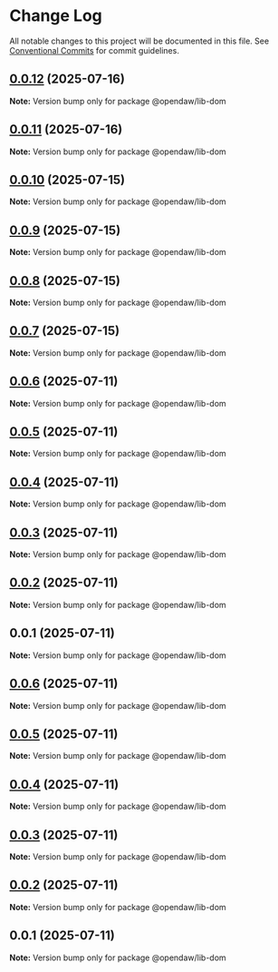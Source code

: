 # Change Log

All notable changes to this project will be documented in this file.
See [Conventional Commits](https://conventionalcommits.org) for commit guidelines.

## [0.0.12](https://github.com/andremichelle/openDAW/compare/@opendaw/lib-dom@0.0.11...@opendaw/lib-dom@0.0.12) (2025-07-16)

**Note:** Version bump only for package @opendaw/lib-dom

## [0.0.11](https://github.com/andremichelle/openDAW/compare/@opendaw/lib-dom@0.0.10...@opendaw/lib-dom@0.0.11) (2025-07-16)

**Note:** Version bump only for package @opendaw/lib-dom

## [0.0.10](https://github.com/andremichelle/openDAW/compare/@opendaw/lib-dom@0.0.9...@opendaw/lib-dom@0.0.10) (2025-07-15)

**Note:** Version bump only for package @opendaw/lib-dom

## [0.0.9](https://github.com/andremichelle/openDAW/compare/@opendaw/lib-dom@0.0.8...@opendaw/lib-dom@0.0.9) (2025-07-15)

**Note:** Version bump only for package @opendaw/lib-dom

## [0.0.8](https://github.com/andremichelle/openDAW/compare/@opendaw/lib-dom@0.0.7...@opendaw/lib-dom@0.0.8) (2025-07-15)

**Note:** Version bump only for package @opendaw/lib-dom

## [0.0.7](https://github.com/andremichelle/openDAW/compare/@opendaw/lib-dom@0.0.6...@opendaw/lib-dom@0.0.7) (2025-07-15)

**Note:** Version bump only for package @opendaw/lib-dom

## [0.0.6](https://github.com/andremichelle/openDAW/compare/@opendaw/lib-dom@0.0.5...@opendaw/lib-dom@0.0.6) (2025-07-11)

**Note:** Version bump only for package @opendaw/lib-dom

## [0.0.5](https://github.com/andremichelle/openDAW/compare/@opendaw/lib-dom@0.0.4...@opendaw/lib-dom@0.0.5) (2025-07-11)

**Note:** Version bump only for package @opendaw/lib-dom

## [0.0.4](https://github.com/andremichelle/openDAW/compare/@opendaw/lib-dom@0.0.3...@opendaw/lib-dom@0.0.4) (2025-07-11)

**Note:** Version bump only for package @opendaw/lib-dom

## [0.0.3](https://github.com/andremichelle/openDAW/compare/@opendaw/lib-dom@0.0.2...@opendaw/lib-dom@0.0.3) (2025-07-11)

**Note:** Version bump only for package @opendaw/lib-dom

## [0.0.2](https://github.com/andremichelle/openDAW/compare/@opendaw/lib-dom@0.0.1...@opendaw/lib-dom@0.0.2) (2025-07-11)

**Note:** Version bump only for package @opendaw/lib-dom

## 0.0.1 (2025-07-11)

**Note:** Version bump only for package @opendaw/lib-dom

## [0.0.6](https://github.com/andremichelle/opendaw-turbo/compare/@opendaw/lib-dom@0.0.5...@opendaw/lib-dom@0.0.6) (2025-07-11)

**Note:** Version bump only for package @opendaw/lib-dom

## [0.0.5](https://github.com/andremichelle/opendaw-turbo/compare/@opendaw/lib-dom@0.0.4...@opendaw/lib-dom@0.0.5) (2025-07-11)

**Note:** Version bump only for package @opendaw/lib-dom

## [0.0.4](https://github.com/andremichelle/opendaw-turbo/compare/@opendaw/lib-dom@0.0.3...@opendaw/lib-dom@0.0.4) (2025-07-11)

**Note:** Version bump only for package @opendaw/lib-dom

## [0.0.3](https://github.com/andremichelle/opendaw-turbo/compare/@opendaw/lib-dom@0.0.2...@opendaw/lib-dom@0.0.3) (2025-07-11)

**Note:** Version bump only for package @opendaw/lib-dom

## [0.0.2](https://github.com/andremichelle/opendaw-turbo/compare/@opendaw/lib-dom@0.0.1...@opendaw/lib-dom@0.0.2) (2025-07-11)

**Note:** Version bump only for package @opendaw/lib-dom

## 0.0.1 (2025-07-11)

**Note:** Version bump only for package @opendaw/lib-dom
